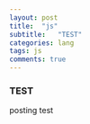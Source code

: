 ```yaml
---
layout: post
title:  "js"
subtitle:   "TEST"  
categories: lang    
tags: js
comments: true
---
```


### TEST


posting test

